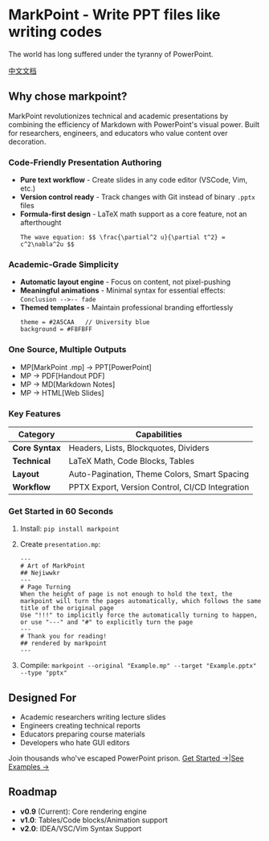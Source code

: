 # MarkPoint \- Write PPT files like writing codes  

The world has long suffered under the tyranny of PowerPoint.

[中文文档](docs/README-zh.md)

## Why chose markpoint?

MarkPoint revolutionizes technical and academic presentations by combining the efficiency of Markdown with PowerPoint's visual power. Built for researchers, engineers, and educators who value content over decoration.

### Code-Friendly Presentation Authoring  
-   **Pure text workflow** \- Create slides in any code editor (VSCode, Vim, etc.)  
-   **Version control ready** \- Track changes with Git instead of binary `.pptx` files  
-   **Formula-first design** \- LaTeX math support as a core feature, not an afterthought  
    ```markpoint
    The wave equation: $$ \frac{\partial^2 u}{\partial t^2} = c^2\nabla^2u $$
    ```

### Academic-Grade Simplicity  
-   **Automatic layout engine** \- Focus on content, not pixel-pushing  
-   **Meaningful animations** \- Minimal syntax for essential effects:  
    `Conclusion -->-- fade`  
-   **Themed templates** \- Maintain professional branding effortlessly  
    ```markpoint
    theme = #2A5CAA   // University blue
    background = #F8FBFF
    ```

### One Source, Multiple Outputs  
-   MP[MarkPoint .mp] -> PPT[PowerPoint]
-   MP -> PDF[Handout PDF]
-   MP -> MD[Markdown Notes]
-   MP -> HTML[Web Slides]

### Key Features  
| Category        | Capabilities                                    |
|-----------------|-------------------------------------------------|
| **Core Syntax** | Headers, Lists, Blockquotes, Dividers           |
| **Technical**   | LaTeX Math, Code Blocks, Tables                 |
| **Layout**      | Auto-Pagination, Theme Colors, Smart Spacing    |
| **Workflow**    | PPTX Export, Version Control, CI/CD Integration |

### Get Started in 60 Seconds  
1.  Install: `pip install markpoint`  

2.  Create `presentation.mp`: 

    ```markpoint
    ---
    # Art of MarkPoint  
    ## Nejiwwkr  
    ---
    # Page Turning
    When the height of page is not enough to hold the text, the markpoint will turn the pages automatically, which follows the same title of the original page  
    Use "!!!" to implicitly force the automatically turning to happen, or use "---" and "#" to explicitly turn the page
    ---
    # Thank you for reading!
    ## rendered by markpoint  
    ---
    ```

3.  Compile: `markpoint --original "Example.mp" --target "Example.pptx" --type "pptx"`  


## Designed For  
-   Academic researchers writing lecture slides  
-   Engineers creating technical reports  
-   Educators preparing course materials  
-   Developers who hate GUI editors

Join thousands who've escaped PowerPoint prison. [Get Started →](https://github.com/Nejiwwkr/MarkPoint)|[See Examples →](example/Example.pptx)  


## Roadmap  
-   **v0.9** (Current): Core rendering engine  
-   **v1.0**: Tables/Code blocks/Animation support  
-   **v2.0**: IDEA/VSC/Vim Syntax Support